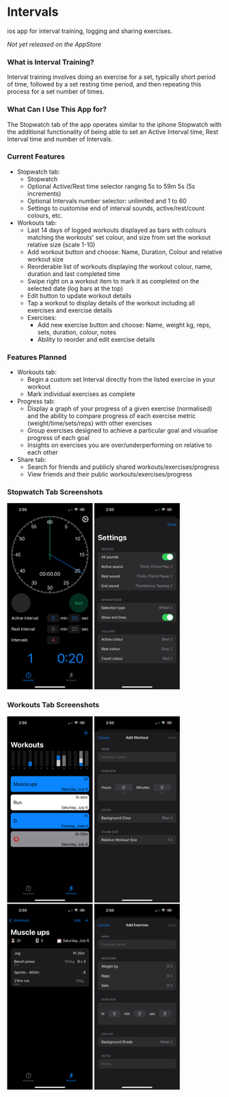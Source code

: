 #  Intervals
ios app for interval training, logging and sharing exercises.

*Not yet released on the AppStore*

### What is Interval Training?
Interval training involves doing an exercise for a set, typically short period of time, followed by a set  resting time period, and then repeating this process for a set number of times.


### What Can I Use This App for?
The Stopwatch tab of the app operates similar to the iphone Stopwatch with the additional functionality of being able to set an Active Interval time, Rest Interval time and number of Intervals.

### Current Features
- Stopwatch tab:
    - Stopwatch 
    - Optional Active/Rest time selector ranging 5s to 59m 5s (5s increments)
    - Optional Intervals number selector: unlimited and 1 to 60
    - Settings to customise end of interval sounds, active/rest/count colours, etc.
- Workouts tab:
    - Last 14 days of logged workouts displayed as bars with colours matching the workouts' set colour, and size from set the workout relative size (scale 1-10)
    - Add workout button and choose: Name, Duration, Colour and relative workout size
    - Reorderable list of workouts displaying the workout colour, name, duration and last completed time
    - Swipe right on a workout item to mark it as completed on the selected date (log bars at the top)
    - Edit button to update workout details
    - Tap a workout to display details of the workout including all exercises and exercise details
    - Exercises:
        - Add new exercise button and choose: Name, weight kg, reps, sets, duration, colour, notes
        - Ability to reorder and edit exercise details

### Features Planned
- Workouts tab:
    - Begin a custom set Interval directly from the listed exercise in your workout
    - Mark individual exercises as complete
- Progress tab:
    - Display a graph of your progress of a given exercise (normalised) and the ability to compare progress of each exercise metric (weight/time/sets/reps) with other exercises
    - Group exercises designed to achieve a particular goal and visualise progress of each goal
    - Insights on exercises you are over/underperforming on relative to each other
- Share tab:
  - Search for friends and publicly shared workouts/exercises/progress
  - View friends and their public workouts/exercises/progress




### Stopwatch Tab Screenshots
<img src="https://github.com/dccunning/Intervals/blob/main/screenshots/Stopwatch.PNG" alt="Stopwatch" width="200"/> <img src="https://github.com/dccunning/Intervals/blob/main/screenshots/StopwatchSettings.PNG" alt="Stopwatch Settings" width="200"/> 

### Workouts Tab Screenshots
<img src="https://github.com/dccunning/Intervals/blob/main/screenshots/Workouts.PNG" alt="Workouts" width="200"/> <img src="https://github.com/dccunning/Intervals/blob/main/screenshots/AddWorkout.PNG" alt="Add Workout" width="200"/> <img src="https://github.com/dccunning/Intervals/blob/main/screenshots/WorkoutDetails.PNG" alt="Workout Details" width="200"/> <img src="https://github.com/dccunning/Intervals/blob/main/screenshots/AddExercise.PNG" alt="Add Exercise" width="200"/>
